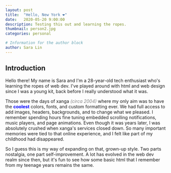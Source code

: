 ```yaml
---
layout: post
title:  "Hello, New York ❤"
date:   2020-05-20 9:00:00
description: Testing this out and learning the ropes. 
thumbnail: person2.jpg
categories: personal

# Information for the author block
author: Sara Lin
---
```


<h2> Introduction </h2>

Hello there! My name is Sara and I'm a 28-year-old tech enthusiast who's learning the ropes of web dev. I've played around with html and web design since I was a young kit, back before I really understood what it was. 

Those were the days of xanga <span style="color: grey"><i>(circa 2004)</i></span> where my only aim was to have the <span style="color: blue"><b>coolest</b></span> colors, fonts, and custom formatting ever. We had full access to add images, headers, backgrounds, and to change what we pleased. I remember spending hours fine tuning embedded scrolling notifications, music players, and page animations. Even though it was years later, I was absolutely crushed when xanga's services closed down. So many important memories were tied to that online experience, and I felt like part of my childhood had disappeared. 

So I guess this is my way of expanding on that, grown-up style. Two parts nostalgia, one part self-improvement. A lot has evolved in the web dev realm since then, but it's fun to see how some basic html that I remember from my teenage years remains the same. 
